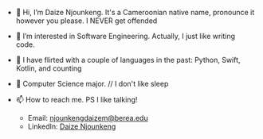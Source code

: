 - 👋 Hi, I’m Daize Njounkeng.
  It's a Cameroonian native name, pronounce it however you please. I NEVER get offended

- 👀 I’m interested in Software Engineering. Actually, I just like writing code.

- 🌱 I have flirted with a couple of languages in the past: Python, Swift, Kotlin, and counting

- 💞️ Computer Science major. // I don't like sleep

- 📫 How to reach me. PS I like talking!
  - Email: njounkengdaizem@berea.edu
  - LinkedIn: [Daize Njounkeng](https://www.linkedin.com/in/daizenj/)

            
         
          

